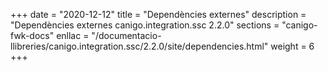 +++
date        = "2020-12-12"
title       = "Dependències externes"
description = "Dependències externes canigo.integration.ssc 2.2.0"
sections    = "canigo-fwk-docs"
enllac		= "/documentacio-llibreries/canigo.integration.ssc/2.2.0/site/dependencies.html"
weight		= 6
+++

